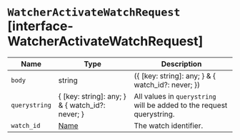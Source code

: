 # `WatcherActivateWatchRequest` [interface-WatcherActivateWatchRequest]

| Name | Type | Description |
| - | - | - |
| `body` | string | ({ [key: string]: any; } & { watch_id?: never; }) | All values in `body` will be added to the request body. |
| `querystring` | { [key: string]: any; } & { watch_id?: never; } | All values in `querystring` will be added to the request querystring. |
| `watch_id` | [Name](./Name.md) | The watch identifier. |

